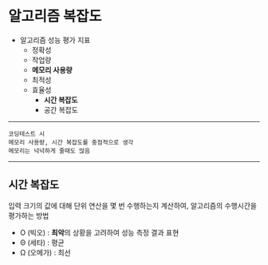 # 알고리즘 복잡도

- 알고리즘 성능 평가 지표
    - 정확성
    - 작업량
    - **메모리 사용량**
    - 최적성
    - 효율성
        - **시간 복잡도**
        - 공간 복잡도
***
    코딩테스트 시 
    메모리 사용량, 시간 복잡도를 중점적으로 생각  
    메모리는 넉넉하게 줄때도 많음
***
## 시간 복잡도
입력 크기의 값에 대해 단위 연산을 몇 번 수행하는지 계산하여, 알고리즘의 수행시간을 평가하는 방법
- O (빅오) : **최악**의 상황을 고려하여 성능 측정 결과 표현
- Θ (세타) : 평균
- Ω (오메가) : 최선